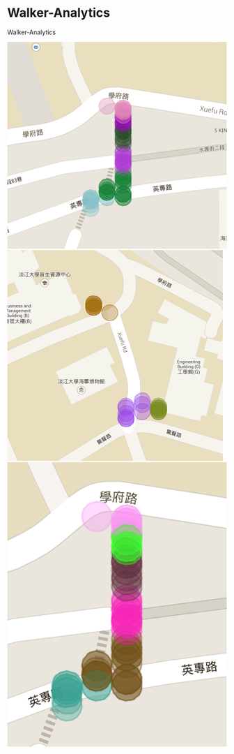 Walker-Analytics
================

Walker-Analytics



<img src="img/01.png">

<img src="img/02.png">

<img src="img/03.png">